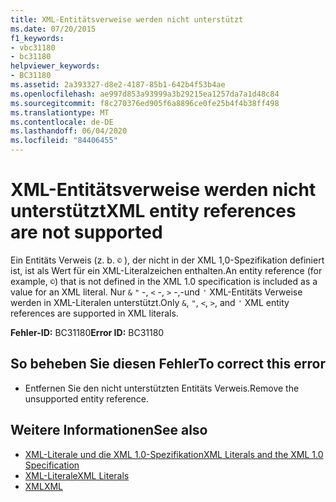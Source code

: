 ```yaml
---
title: XML-Entitätsverweise werden nicht unterstützt
ms.date: 07/20/2015
f1_keywords:
- vbc31180
- bc31180
helpviewer_keywords:
- BC31180
ms.assetid: 2a393327-d8e2-4187-85b1-642b4f53b4ae
ms.openlocfilehash: ae997d853a93999a3b29215ea1257da7a1d48c84
ms.sourcegitcommit: f8c270376ed905f6a8896ce0fe25b4f4b38ff498
ms.translationtype: MT
ms.contentlocale: de-DE
ms.lasthandoff: 06/04/2020
ms.locfileid: "84406455"
---
```

# <a name="xml-entity-references-are-not-supported"></a><span data-ttu-id="41010-102">XML-Entitätsverweise werden nicht unterstützt</span><span class="sxs-lookup"><span data-stu-id="41010-102">XML entity references are not supported</span></span>
<span data-ttu-id="41010-103">Ein Entitäts Verweis (z. b. `©` ), der nicht in der XML 1,0-Spezifikation definiert ist, ist als Wert für ein XML-Literalzeichen enthalten.</span><span class="sxs-lookup"><span data-stu-id="41010-103">An entity reference (for example, `©`) that is not defined in the XML 1.0 specification is included as a value for an XML literal.</span></span> <span data-ttu-id="41010-104">Nur `&` `"` -, `<` -, `>` -,-und `'` XML-Entitäts Verweise werden in XML-Literalen unterstützt.</span><span class="sxs-lookup"><span data-stu-id="41010-104">Only `&`, `"`, `<`, `>`, and `'` XML entity references are supported in XML literals.</span></span>  
  
 <span data-ttu-id="41010-105">**Fehler-ID:** BC31180</span><span class="sxs-lookup"><span data-stu-id="41010-105">**Error ID:** BC31180</span></span>  
  
## <a name="to-correct-this-error"></a><span data-ttu-id="41010-106">So beheben Sie diesen Fehler</span><span class="sxs-lookup"><span data-stu-id="41010-106">To correct this error</span></span>  
  
- <span data-ttu-id="41010-107">Entfernen Sie den nicht unterstützten Entitäts Verweis.</span><span class="sxs-lookup"><span data-stu-id="41010-107">Remove the unsupported entity reference.</span></span>  
  
## <a name="see-also"></a><span data-ttu-id="41010-108">Weitere Informationen</span><span class="sxs-lookup"><span data-stu-id="41010-108">See also</span></span>

- [<span data-ttu-id="41010-109">XML-Literale und die XML 1.0-Spezifikation</span><span class="sxs-lookup"><span data-stu-id="41010-109">XML Literals and the XML 1.0 Specification</span></span>](../../programming-guide/language-features/xml/xml-literals-and-the-xml-1-0-specification.md)
- [<span data-ttu-id="41010-110">XML-Literale</span><span class="sxs-lookup"><span data-stu-id="41010-110">XML Literals</span></span>](../xml-literals/index.md)
- [<span data-ttu-id="41010-111">XML</span><span class="sxs-lookup"><span data-stu-id="41010-111">XML</span></span>](../../programming-guide/language-features/xml/index.md)
